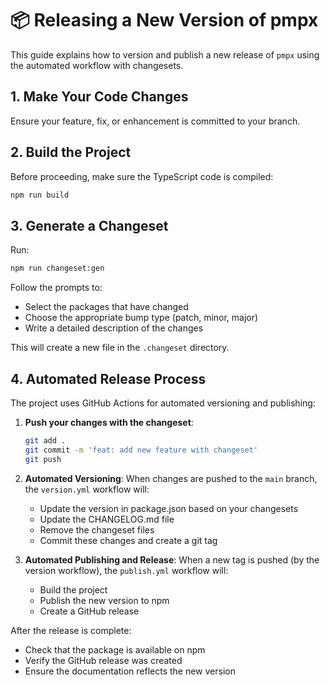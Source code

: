 
# 📦 Releasing a New Version of pmpx

This guide explains how to version and publish a new release of `pmpx` using the automated workflow with changesets.

## 1. Make Your Code Changes
Ensure your feature, fix, or enhancement is committed to your branch.

## 2. Build the Project
Before proceeding, make sure the TypeScript code is compiled:
```bash
npm run build
```

## 3. Generate a Changeset
Run:
```bash
npm run changeset:gen
```
Follow the prompts to:
- Select the packages that have changed
- Choose the appropriate bump type (patch, minor, major)
- Write a detailed description of the changes

This will create a new file in the `.changeset` directory.

## 4. Automated Release Process

The project uses GitHub Actions for automated versioning and publishing:

1. **Push your changes with the changeset**:
   ```bash
   git add .
   git commit -m 'feat: add new feature with changeset'
   git push
   ```

2. **Automated Versioning**:
   When changes are pushed to the `main` branch, the `version.yml` workflow will:
   - Update the version in package.json based on your changesets
   - Update the CHANGELOG.md file
   - Remove the changeset files
   - Commit these changes and create a git tag

3. **Automated Publishing and Release**:
   When a new tag is pushed (by the version workflow), the `publish.yml` workflow will:
   - Build the project
   - Publish the new version to npm
   - Create a GitHub release

After the release is complete:
- Check that the package is available on npm
- Verify the GitHub release was created
- Ensure the documentation reflects the new version

